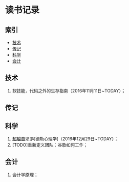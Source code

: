 # 读书记录

## 索引
- [技术][1]
- [传记][2]
- [科学][3]
- [会计][4]

## 技术
1. 软技能，代码之外的生存指南（2016年11月11日\~TODAY）；

## 传记

## 科学
1. [超越自卑][5][阿德勒心理学]（2016年12月29日\~TODAY）；
2. [TODO]重新定义团队：谷歌如何工作；

## 会计
1. 会计学原理；

[1]:	#%E6%8A%80%E6%9C%AF
[2]:	#%E4%BC%A0%E8%AE%B0
[3]:	#%E7%A7%91%E5%AD%A6
[4]:	#%E4%BC%9A%E8%AE%A1
[5]:	science/%E8%B6%85%E8%B6%8A%E8%87%AA%E5%8D%91.md "超越自卑"
